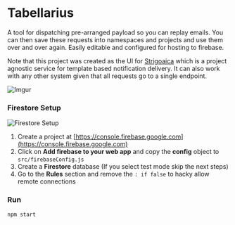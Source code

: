# Tabellarius

A tool for dispatching pre-arranged payload so you can replay emails.
You can then save these requests into namespaces and projects and use them over and over again. 
Easily editable and configured for hosting to firebase. 

Note that this project was created as the UI for [Strigoaica](https://github.com/stefanoschrs/strigoaica) which is a project agnostic service for template based notification delivery. It can also work with any other system given that all requests go to a single endpoint.

![Imgur](https://i.imgur.com/suHXocE.png)

### Firestore Setup
![Firestore Setup](https://i.imgur.com/YEPxEZJ.gif)
1. Create a project at [https://console.firebase.google.com](https://console.firebase.google.com)
1. Click on **Add firebase to your web app** and copy the **config** object to `src/firebaseConfig.js`
1. Create a **Firestore** database (If you select test mode skip the next steps)
1. Go to the **Rules** section and remove the `: if false` to hacky allow remote connections

### Run
`npm start`


